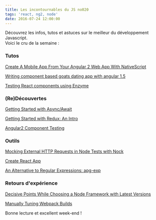 ```yaml
---
title: Les incontournables du JS no020
tags: 'react, ng2, node'
date: 2016-07-24 12:00:00
---
```


Découvrez les infos, tutos et astuces sur le meilleur du développement Javascript.  
Voici le cru de la semaine :  


### Tutos

[Create A Mobile App From Your Angular 2 Web App With NativeScript](https://www.thepolyglotdeveloper.com/2016/07/create-a-mobile-app-from-your-angular-2-web-app-with-nativescript/)  

[Writing component based goats dating app with angular 1.5](http://blog.grossman.io/angular-1-component-based-architecture-2/)  

[Testing React components using Enzyme](http://thereignn.ghost.io/a-step-by-step-tdd-approach-on-testing-react-components-using-enzyme/)  

### (Re)Découvertes

[Getting Started with Async/Await](https://medium.com/@xjamundx/getting-started-with-async-await-b66385983875)  

[Getting Started with Redux: An Intro](https://scotch.io/bar-talk/getting-started-with-redux-an-intro)  

[Angular2 Component Testing](https://medium.com/@patrickhousley/angular2-component-testing-1a5fa84d3cf0)  

### Outils  

[Mocking External HTTP Requests in Node Tests with Nock](https://semaphoreci.com/community/tutorials/mocking-external-http-requests-in-node-tests-with-nock)  

[Create React App](https://daveceddia.com/create-react-app-official-project-generator/)  

[An Alternative to Regular Expressions: apg-exp](https://www.sitepoint.com/alternative-to-regular-expressions/)  

### Retours d'expérience

[Decisive Points While Choosing a Node Framework with Latest Versions](http://hwclass.in/2016/07/23/decisive-points-while-choosing-a-node-framework/)  

[Manually Tuning Webpack Builds](https://medium.com/@xjamundx/manually-tuning-webpack-builds-284923f47f44)  


Bonne lecture et excellent week-end !
